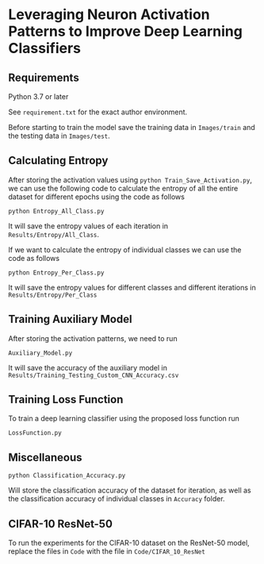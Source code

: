 # Leveraging Neuron Activation Patterns to Improve Deep Learning Classifiers


## Requirements
Python 3.7 or later

See `requirement.txt` for the exact author environment.

Before starting to train the model save the training data in `Images/train` and the testing data in `Images/test`.


## Calculating Entropy

After storing the activation values using `python Train_Save_Activation.py`, we can use the following code to calculate the entropy of all the entire dataset for different epochs using the code as follows

```
python Entropy_All_Class.py
```

It will save the entropy values of each iteration in `Results/Entropy/All_Class`.

If we want to calculate the entropy of individual classes we can use the code as follows

```
python Entropy_Per_Class.py
```

It will save the entropy values for different classes and different iterations in `Results/Entropy/Per_Class`


## Training Auxiliary Model
After storing the activation patterns, we need to run 

```
Auxiliary_Model.py
```

It will save the accuracy of the auxiliary model in `Results/Training_Testing_Custom_CNN_Accuracy.csv`

## Training Loss Function
To train a deep learning classifier using the proposed loss function run

```
LossFunction.py
```


## Miscellaneous 

```
python Classification_Accuracy.py
```

Will store the classification accuracy of the dataset for iteration, as well as the classification accuracy of individual classes in `Accuracy` folder.

## CIFAR-10 ResNet-50
To run the experiments for the CIFAR-10 dataset on the ResNet-50 model, replace the files in `Code` with the file in `Code/CIFAR_10_ResNet`
